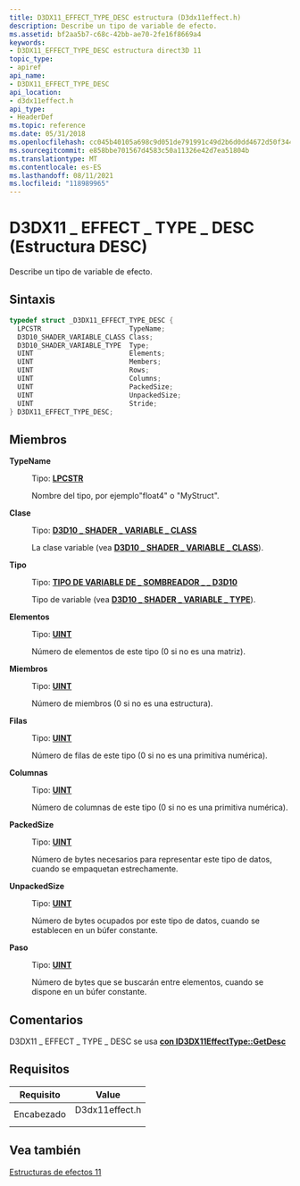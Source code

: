 ```yaml
---
title: D3DX11_EFFECT_TYPE_DESC estructura (D3dx11effect.h)
description: Describe un tipo de variable de efecto.
ms.assetid: bf2aa5b7-c68c-42bb-ae70-2fe16f8669a4
keywords:
- D3DX11_EFFECT_TYPE_DESC estructura direct3D 11
topic_type:
- apiref
api_name:
- D3DX11_EFFECT_TYPE_DESC
api_location:
- d3dx11effect.h
api_type:
- HeaderDef
ms.topic: reference
ms.date: 05/31/2018
ms.openlocfilehash: cc045b40105a698c9d051de791991c49d2b6d0dd4672d50f344e8781999dd5c5
ms.sourcegitcommit: e858bbe701567d4583c50a11326e42d7ea51804b
ms.translationtype: MT
ms.contentlocale: es-ES
ms.lasthandoff: 08/11/2021
ms.locfileid: "118989965"
---
```

# <a name="d3dx11_effect_type_desc-structure"></a>D3DX11 \_ EFFECT \_ TYPE \_ DESC (Estructura DESC)

Describe un tipo de variable de efecto.

## <a name="syntax"></a>Sintaxis


```C++
typedef struct _D3DX11_EFFECT_TYPE_DESC {
  LPCSTR                      TypeName;
  D3D10_SHADER_VARIABLE_CLASS Class;
  D3D10_SHADER_VARIABLE_TYPE  Type;
  UINT                        Elements;
  UINT                        Members;
  UINT                        Rows;
  UINT                        Columns;
  UINT                        PackedSize;
  UINT                        UnpackedSize;
  UINT                        Stride;
} D3DX11_EFFECT_TYPE_DESC;
```



## <a name="members"></a>Miembros

<dl> <dt>

**TypeName**
</dt> <dd>

Tipo: **[ **LPCSTR**](/windows/desktop/WinProg/windows-data-types)**

</dd> <dd>

Nombre del tipo, por ejemplo"float4" o "MyStruct".

</dd> <dt>

**Clase**
</dt> <dd>

Tipo: **[ **D3D10 \_ SHADER \_ VARIABLE \_ CLASS**](/windows/desktop/api/d3dcommon/ne-d3dcommon-d3d_shader_variable_class)**

</dd> <dd>

La clase variable (vea [**D3D10 \_ SHADER \_ VARIABLE \_ CLASS**](/windows/desktop/api/d3dcommon/ne-d3dcommon-d3d_shader_variable_class)).

</dd> <dt>

**Tipo**
</dt> <dd>

Tipo: **[ **TIPO DE VARIABLE DE \_ SOMBREADOR \_ \_ D3D10**](/windows/desktop/api/d3dcommon/ne-d3dcommon-d3d_shader_variable_type)**

</dd> <dd>

Tipo de variable (vea [**D3D10 \_ SHADER \_ VARIABLE \_ TYPE**](/windows/desktop/api/d3dcommon/ne-d3dcommon-d3d_shader_variable_type)).

</dd> <dt>

**Elementos**
</dt> <dd>

Tipo: **[ **UINT**](/windows/desktop/WinProg/windows-data-types)**

</dd> <dd>

Número de elementos de este tipo (0 si no es una matriz).

</dd> <dt>

**Miembros**
</dt> <dd>

Tipo: **[ **UINT**](/windows/desktop/WinProg/windows-data-types)**

</dd> <dd>

Número de miembros (0 si no es una estructura).

</dd> <dt>

**Filas**
</dt> <dd>

Tipo: **[ **UINT**](/windows/desktop/WinProg/windows-data-types)**

</dd> <dd>

Número de filas de este tipo (0 si no es una primitiva numérica).

</dd> <dt>

**Columnas**
</dt> <dd>

Tipo: **[ **UINT**](/windows/desktop/WinProg/windows-data-types)**

</dd> <dd>

Número de columnas de este tipo (0 si no es una primitiva numérica).

</dd> <dt>

**PackedSize**
</dt> <dd>

Tipo: **[ **UINT**](/windows/desktop/WinProg/windows-data-types)**

</dd> <dd>

Número de bytes necesarios para representar este tipo de datos, cuando se empaquetan estrechamente.

</dd> <dt>

**UnpackedSize**
</dt> <dd>

Tipo: **[ **UINT**](/windows/desktop/WinProg/windows-data-types)**

</dd> <dd>

Número de bytes ocupados por este tipo de datos, cuando se establecen en un búfer constante.

</dd> <dt>

**Paso**
</dt> <dd>

Tipo: **[ **UINT**](/windows/desktop/WinProg/windows-data-types)**

</dd> <dd>

Número de bytes que se buscarán entre elementos, cuando se dispone en un búfer constante.

</dd> </dl>

## <a name="remarks"></a>Comentarios

D3DX11 \_ EFFECT \_ TYPE \_ DESC se usa [ **con ID3DX11EffectType::GetDesc**](id3dx11effecttype-getdesc.md)

## <a name="requirements"></a>Requisitos



| Requisito | Value |
|-------------------|-------------------------------------------------------------------------------------------|
| Encabezado<br/> | <dl> <dt>D3dx11effect.h</dt> </dl> |



## <a name="see-also"></a>Vea también

<dl> <dt>

[Estructuras de efectos 11](d3d11-graphics-reference-effects11-structures.md)
</dt> </dl>

 

